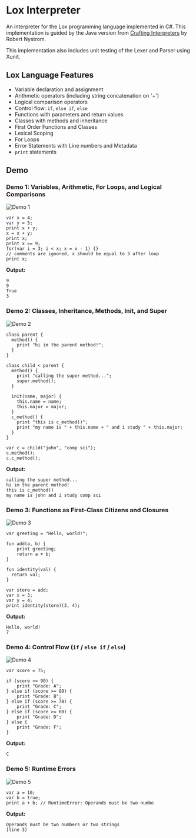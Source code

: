 # Lox Interpreter

An interpreter for the Lox programming language implemented in C#.
This implementation is guided by the Java version from [Crafting Interpreters](https://craftinginterpreters.com/) by Robert Nystrom.

This implementation also includes unit testing of the Lexer and Parser
using Xunit.

## Lox Language Features

- Variable declaration and assignment
- Arithmetic operators (including string concatenation on '+')
- Logical comparison operators
- Control flow: `if`, `else if`, `else`
- Functions with parameters and return values
- Classes with methods and inheritance
- First Order Functions and Classes
- Lexical Scoping
- For Loops
- Error Statements with Line numbers and Metadata
- `print` statements

## Demo

### Demo 1: Variables, Arithmetic, For Loops, and Logical Comparisons

![Demo 1](demo/demo_one.gif)

```lox
var x = 4;
var y = 5;
print x + y;
x = x + y;
print x;
print x == 9;
for(var i = 3; i < x; x = x - 1) {}
// comments are ignored, x should be equal to 3 after loop
print x;
```

**Output:**

```
9
9
True
3
```

### Demo 2: Classes, Inheritance, Methods, Init, and Super

![Demo 2](demo/demo_two.gif)

```lox
class parent {
  method() {
    print "hi im the parent method!";
  }
}

class child < parent {
  method() {
    print "calling the super method...";
    super.method();
  }

  init(name, major) {
    this.name = name;
    this.major = major;
  }
  c_method() {
    print "this is c_method()";
    print "my name is " + this.name + " and i study " + this.major;
  }
}

var c = child("john", "comp sci");
c.method();
c.c_method();

```

**Output:**

```
calling the super method...
hi im the parent method!
this is c_method()
my name is john and i study comp sci
```

### Demo 3: Functions as First-Class Citizens and Closures

![Demo 3](demo/demo_three.gif)

```lox
var greeting = "Hello, world!";

fun add(a, b) {
    print greeting;
    return a + b;
}

fun identity(val) {
  return val;
}

var store = add;
var x = 3;
var y = 4;
print identity(store)(3, 4);

```

**Output:**

```
Hello, world!
7

```

### Demo 4: Control Flow (`if` / `else if` / `else`)

![Demo 4](demo/demo_four.gif)

```lox
var score = 75;

if (score >= 90) {
    print "Grade: A";
} else if (score >= 80) {
    print "Grade: B";
} else if (score >= 70) {
    print "Grade: C";
} else if (score >= 60) {
    print "Grade: D";
} else {
    print "Grade: F";
}

```

**Output:**

```
C
```

### Demo 5: Runtime Errors

![Demo 5](demo/demo_five.gif)

```lox
var a = 10;
var b = true;
print a + b; // RuntimeError: Operands must be two numbe
```

**Output:**

```
Operands must be two numbers or two strings
[line 3]
```
